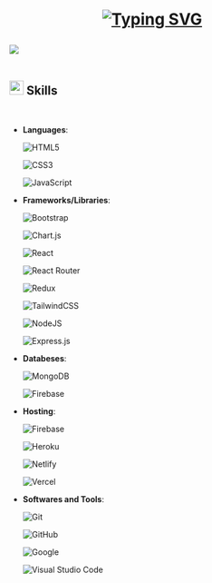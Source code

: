<h1 align="center">


 <a href="https://git.io/typing-svg"><img src="https://readme-typing-svg.demolab.com?font=Fira+Code&duration=3000&pause=500&color=134357&center=true&vCenter=true&width=435&lines=Code+is+freedom;Self-Taught+Web+Developer;I+love+to+learn+new+stuff;" alt="Typing SVG" /></a>

</h1>



<img src="https://user-images.githubusercontent.com/73097560/115834477-dbab4500-a447-11eb-908a-139a6edaec5c.gif"><br><br>



## <img src="https://media2.giphy.com/media/QssGEmpkyEOhBCb7e1/giphy.gif?cid=ecf05e47a0n3gi1bfqntqmob8g9aid1oyj2wr3ds3mg700bl&rid=giphy.gif" width ="25"><b> Skills</b>

<br>



- **Languages**: 

  ![HTML5](https://img.shields.io/badge/html5-%23E34F26.svg?style=for-the-badge&logo=html5&logoColor=white) 

  ![CSS3](https://img.shields.io/badge/css3-%231572B6.svg?style=for-the-badge&logo=css3&logoColor=white)

  ![JavaScript](https://img.shields.io/badge/javascript-%23323330.svg?style=for-the-badge&logo=javascript&logoColor=%23F7DF1E)



- **Frameworks/Libraries**:

  ![Bootstrap](https://img.shields.io/badge/bootstrap-%23563D7C.svg?style=for-the-badge&logo=bootstrap&logoColor=white)

  ![Chart.js](https://img.shields.io/badge/chart.js-F5788D.svg?style=for-the-badge&logo=chart.js&logoColor=white)

  ![React](https://img.shields.io/badge/react-%2320232a.svg?style=for-the-badge&logo=react&logoColor=%2361DAFB)

  ![React Router](https://img.shields.io/badge/React_Router-CA4245?style=for-the-badge&logo=react-router&logoColor=white)

  ![Redux](https://img.shields.io/badge/redux-%23593d88.svg?style=for-the-badge&logo=redux&logoColor=white)

  ![TailwindCSS](https://img.shields.io/badge/tailwindcss-%2338B2AC.svg?style=for-the-badge&logo=tailwind-css&logoColor=white)

  ![NodeJS](https://img.shields.io/badge/node.js-6DA55F?style=for-the-badge&logo=node.js&logoColor=white)

  ![Express.js](https://img.shields.io/badge/express.js-%23404d59.svg?style=for-the-badge&logo=express&logoColor=%2361DAFB)



- **Databeses**:

  ![MongoDB](https://img.shields.io/badge/MongoDB-%234ea94b.svg?style=for-the-badge&logo=mongodb&logoColor=white)

  ![Firebase](https://img.shields.io/badge/Firebase-039BE5?style=for-the-badge&logo=Firebase&logoColor=white)



- **Hosting**:

  ![Firebase](https://img.shields.io/badge/firebase-%23039BE5.svg?style=for-the-badge&logo=firebase)

  ![Heroku](https://img.shields.io/badge/heroku-%23430098.svg?style=for-the-badge&logo=heroku&logoColor=white)

  ![Netlify](https://img.shields.io/badge/netlify-%23000000.svg?style=for-the-badge&logo=netlify&logoColor=#00C7B7)

  ![Vercel](https://img.shields.io/badge/vercel-%23000000.svg?style=for-the-badge&logo=vercel&logoColor=white)



- **Softwares and Tools**:

  ![Git](https://img.shields.io/badge/git-%23F05033.svg?style=for-the-badge&logo=git&logoColor=white)

  ![GitHub](https://img.shields.io/badge/github-%23121011.svg?style=for-the-badge&logo=github&logoColor=white)

  ![Google](https://img.shields.io/badge/google-%234285F4.svg?style=for-the-badge&logo=google&logoColor=white)

  ![Visual Studio Code](https://img.shields.io/badge/Visual%20Studio%20Code-0078d7.svg?style=for-the-badge&logo=visual-studio-code&logoColor=white)




<div>

